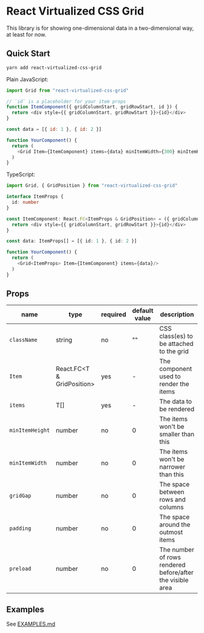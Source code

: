 # React Virtualized CSS Grid

This library is for showing one-dimensional data in a two-dimensional way, at least for now.

## Quick Start

```bash
yarn add react-virtualized-css-grid
```

Plain JavaScript:

```javascript
import Grid from "react-virtualized-css-grid"

// `id` is a placeholder for your item props
function ItemComponent({ gridColumnStart, gridRowStart, id }) {
  return <div style={{ gridColumnStart, gridRowStart }}>{id}</div>
}

const data = [{ id: 1 }, { id: 2 }]

function YourComponent() {
  return (
    <Grid Item={ItemComponent} items={data} minItemWidth={300} minItemHeight={300}/>
  )
}
```

TypeScript:

```typescript jsx
import Grid, { GridPosition } from "react-virtualized-css-grid"

interface ItemProps {
  id: number
}

const ItemComponent: React.FC<ItemProps & GridPosition> = ({ gridColumnStart, gridRowStart, id }) => {
  return <div style={{ gridColumnStart, gridRowStart }}>{id}</div>
}

const data: ItemProps[] = [{ id: 1 }, { id: 2 }]

function YourComponent() {
  return (
    <Grid<ItemProps> Item={ItemComponent} items={data}/>
  )
}
```

## Props

name | type | required | default value | description
--- | --- | --- | --- | ---
`className` | string | no | "" | CSS class(es) to be attached to the grid
`Item` | React.FC<T & GridPosition> | yes | - | The component used to render the items
`items` | T[] | yes | - | The data to be rendered
`minItemHeight` | number | no | 0 | The items won't be smaller than this
`minItemWidth` | number | no | 0 | The items won't be narrower than this
`gridGap` | number | no | 0 | The space between rows and columns
`padding` | number | no | 0 | The space around the outmost items
`preload` | number | no | 0 | The number of rows rendered before/after the visible area

## Examples

See [EXAMPLES.md](examples/EXAMPLES.md)
